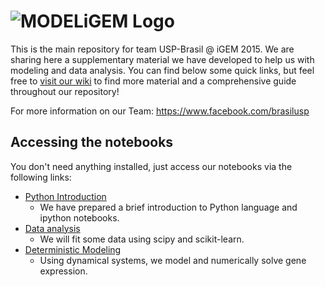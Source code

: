![MODELiGEM Logo](https://raw.githubusercontent.com/thmosqueiro/modeligem/master/extras/MODELIGEMlogo.jpg)
===========

This is the main repository for team USP-Brasil @ iGEM 2015. We are
sharing here a supplementary material we have developed to help us
with modeling and data analysis. You can find below some quick links,
but feel free to [visit our
wiki](https://github.com/thmosqueiro/modeligem/wiki) to find more
material and a comprehensive guide throughout our repository!

For more information on our Team:
https://www.facebook.com/brasilusp


Accessing the notebooks
-----

You don't need anything installed, just access our notebooks via the
following links:

* [Python
  Introduction](http://nbviewer.ipython.org/github/thmosqueiro/modeligem/blob/master/notebooks/Python_Intro.ipynb)
  - We have prepared a brief introduction to Python language and
  ipython notebooks.
* [Data
  analysis](http://nbviewer.ipython.org/github/thmosqueiro/modeligem/blob/master/notebooks/Data_analysis.ipynb)
  - We will fit some data using scipy and scikit-learn.
* [Deterministic
  Modeling](http://nbviewer.ipython.org/github/thmosqueiro/modeligem/blob/master/notebooks/Deterministic_Modeling_Repressilator.ipynb)
  - Using dynamical systems, we model and numerically solve gene
  expression.
